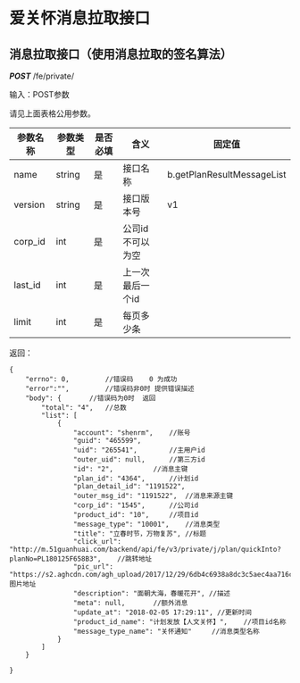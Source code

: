 # 爱关怀消息拉取接口


## 消息拉取接口（使用消息拉取的签名算法） 

***POST*** /fe/private/


输入：POST参数

请见上面表格公用参数。

参数名称 | 参数类型 | 是否必填 | 含义 | 固定值
--------|--------|---------|-----|-------
name | string  | 是 | 接口名称 | b.getPlanResultMessageList
version |  string  | 是 | 接口版本号 | v1
corp_id |  int  | 是 | 公司id 不可以为空 |
last_id | int  | 是 | 上一次最后一个id |
limit | int | 是  | 每页多少条 |


返回：

```
{
	"errno": 0, 		//错误码    0 为成功
	"error":"",     	//错误码非0时 提供错误描述
    "body": {		//错误码为0时  返回
        "total": "4",	//总数
        "list": [
            {
                "account": "shenrm",   	//账号
                "guid": "465599",    
                "uid": "265541",		//主用户id
                "outer_uid": null,		//第三方id
                "id": "2",			//消息主键
                "plan_id": "4364",		//计划id
                "plan_detail_id": "1191522",	
                "outer_msg_id": "1191522",	//消息来源主键
                "corp_id": "1545",		//公司id
                "product_id": "10",		//项目id
                "message_type": "10001",	//消息类型
                "title": "立春时节，万物复苏", //标题
                "click_url": "http://m.51guanhuai.com/backend/api/fe/v3/private/j/plan/quickInto?planNo=PL180125F658B3",	//跳转地址
                "pic_url": "https://s2.aghcdn.com/agh_upload/2017/12/29/6db4c6938a8dc3c5aec4aa716c4ee40b",//图片地址
                "description": "面朝大海，春暖花开",	//描述
                "meta": null,		//额外消息
                "update_at": "2018-02-05 17:29:11",	//更新时间
                "product_id_name": "计划发放【人文关怀】",	//项目id名称
                "message_type_name": "关怀通知"		//消息类型名称
            }
        ]
    }

}
```


